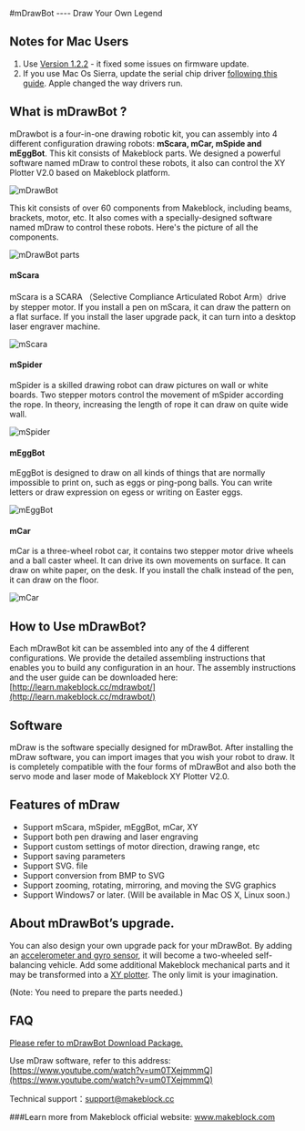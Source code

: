 #mDrawBot ---- Draw Your Own Legend

## Notes for Mac Users

1. Use [Version 1.2.2](http://download.makeblock.com/mdraw/mDraw_V1.2.2_mac.app.zip) - it fixed some issues on firmware update.
2. If you use Mac Os Sierra, update the serial chip driver [following this guide](http://www.mblock.cc/posts/run-makeblock-ch340-ch341-on-mac-os-sierra). Apple changed the way drivers run.


## What is mDrawBot ?

mDrawbot is a four-in-one drawing robotic kit, you can assembly into 4 different configuration drawing robots: **mScara, mCar, mSpide and mEggBot**. This kit consists of Makeblock parts. We designed a powerful software named mDraw to control these robots, it also can control the XY Plotter V2.0 based on Makeblock platform.

![mDrawBot](http://learn.makeblock.cc/cn/wp-content/uploads/2015/08/B17.png)

This kit consists of over 60 components from Makeblock, including beams, brackets, motor, etc. It also comes with a specially-designed software named mDraw to control these robots. Here's the picture of all the components.

![mDrawBot parts](http://learn.makeblock.com/cn/wp-content/uploads/2015/08/B02.png)

#### **mScara**

mScara is a SCARA （Selective Compliance Articulated Robot Arm）drive by stepper motor. If you install a pen on mScara, it can draw the pattern on a flat surface. If you install the laser upgrade pack, it can turn into a desktop laser engraver machine.

![mScara](https://ksr-ugc.imgix.net/assets/003/432/915/324ed686cdb7fce96d418152848a8aea_original.gif?v=1426240502&w=700&h=&fit=max&auto=format&q=92&s=05da7bbe775b6da861365368d802d1ea)

#### **mSpider**

mSpider is a skilled drawing robot can draw pictures on wall or white boards. Two stepper motors control the movement of mSpider according the rope. In theory, increasing the length of rope it can draw on quite wide wall.

![mSpider](https://ksr-ugc.imgix.net/assets/003/427/605/a244936d7b1c613531befbd193fe4c0b_original.gif?v=1426169539&w=700&h=&fit=max&auto=format&q=92&s=4f6659e51d5f41890f7b90965750feaa)

#### **mEggBot**

mEggBot is designed to draw on all kinds of things that are normally impossible to print on, such as eggs or ping-pong balls. You can write letters or draw expression on egess or writing on Easter eggs.

![mEggBot](https://ksr-ugc.imgix.net/assets/003/427/608/dae079a6d017019e8e3345e7f2eb23e7_original.gif?v=1426169576&w=700&h=&fit=max&auto=format&q=92&s=9433df00326562b686fa748f98783d5a)

#### **mCar**

mCar is a three-wheel robot car, it contains two stepper motor drive wheels and a ball caster wheel. It can drive its own movements on surface. It can draw on white paper, on the desk. If you install the chalk instead of the pen, it can draw on the floor.

![mCar](https://ksr-ugc.imgix.net/assets/003/427/650/40e345b7722cc8968147957a29bbde88_original.gif?v=1426170301&w=700&h=&fit=max&auto=format&q=92&s=4fbb7a0331a44c49365210776bb21679)

## How to Use mDrawBot? 

Each mDrawBot kit can be assembled into any of the 4 different configurations. We provide the detailed assembling instructions that enables you to build any configuration in an hour. 
The assembly instructions and the user guide can be downloaded here: [http://learn.makeblock.cc/mdrawbot/](http://learn.makeblock.cc/mdrawbot/)

## Software 

mDraw is the software specially designed for mDrawBot. After installing the mDraw software, you can import images that you wish your robot to draw. It is completely compatible with the four forms of mDrawBot and also both the servo mode and laser mode of Makeblock XY Plotter V2.0. 

## Features of mDraw 

 - Support mScara, mSpider, mEggBot, mCar, XY  
 - Support both pen drawing and laser engraving  
 - Support custom settings of motor direction, drawing range, etc  
 - Support saving parameters  
 - Support SVG. file  
 - Support conversion from BMP to SVG  
 - Support zooming, rotating, mirroring, and moving the SVG graphics  
 - Support Windows7 or later. (Will be available in Mac OS X, Linux soon.)  

## About mDrawBot’s upgrade.

You can also design your own upgrade pack for your mDrawBot. By adding an [accelerometer and gyro sensor](http://www.makeblock.cc/me-3-axis-accelerometer-and-gyro-sensor/), it will become a two-wheeled self-balancing vehicle. Add some additional Makeblock mechanical parts and it may be transformed into a [XY plotter](http://www.makeblock.cc/xy-plotter-robot-kit-v2-0-with-electronic/). The only limit is your imagination.

(Note: You need to prepare the parts needed.)

## FAQ

[Please refer to mDrawBot Download Package.](http://learn.makeblock.cc/mdrawbot/)  

Use mDraw software, refer to this address: [https://www.youtube.com/watch?v=um0TXejmmmQ](https://www.youtube.com/watch?v=um0TXejmmmQ)

Technical support：[support@makeblock.cc](mailto:support.makeblock.cc)

###Learn more from Makeblock official website: www.makeblock.com

